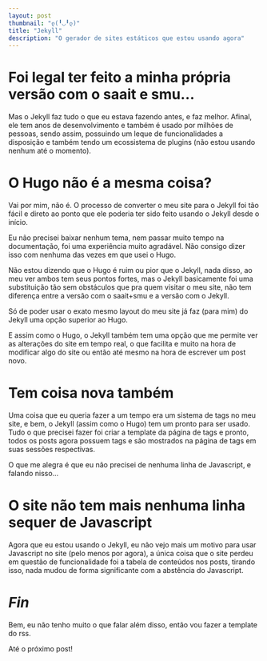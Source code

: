 ```yaml
---
layout: post
thumbnail: "ლ(╹◡╹ლ)"
title: "Jekyll"
description: "O gerador de sites estáticos que estou usando agora"
---
```

<h1>Foi legal ter feito a minha própria versão com o saait e smu…</h1>
<p>Mas o Jekyll faz tudo o que eu estava fazendo antes, e faz melhor.
Afinal, ele tem anos de desenvolvimento e também é usado por milhões de
pessoas, sendo assim, possuindo um leque de funcionalidades a disposição e
também tendo um ecossistema de plugins (não estou usando nenhum até o momento).</p>

<h1>O Hugo não é a mesma coisa?</h1>
<p>Vai por mim, não é. O processo de converter o meu site para o Jekyll foi tão
fácil e direto ao ponto que ele poderia ter sido feito usando o Jekyll desde o
início.</p>

<p>Eu não precisei baixar nenhum tema, nem passar muito tempo na documentação, foi
uma experiência muito agradável. Não consigo dizer isso com nenhuma das vezes
em que usei o Hugo.</p>

<p>Não estou dizendo que o Hugo é ruim ou pior que o Jekyll, nada disso, ao meu
ver ambos tem seus pontos fortes, mas o Jekyll basicamente foi uma
substituição tão sem obstáculos que pra quem visitar o meu site, não tem
diferença entre a versão com o saait+smu e a versão com o Jekyll.</p>

<p>Só de poder usar o exato mesmo layout do meu site já faz (para mim) do Jekyll
uma opção superior ao Hugo.</p>

<p>E assim como o Hugo, o Jekyll também tem uma opção que me permite ver as
alterações do site em tempo real, o que facilita e muito na hora de modificar
algo do site ou então até mesmo na hora de escrever um post novo.</p>

<h1>Tem coisa nova também</h1>
<p>Uma coisa que eu queria fazer a um tempo era um sistema de tags no meu site, e
bem, o Jekyll (assim como o Hugo) tem um pronto para ser usado. Tudo o que
precisei fazer foi criar a template da página de tags e pronto, todos os posts
agora possuem tags e são mostrados na página de tags em suas sessões
respectivas.</p>

<p>O que me alegra é que eu não precisei de nenhuma linha de Javascript, e falando
nisso…</p>

<h1>O site não tem mais nenhuma linha sequer de Javascript</h1>
<p>Agora que eu estou usando o Jekyll, eu não vejo mais um motivo para usar
Javascript no site (pelo menos por agora), a única coisa que o site perdeu em
questão de funcionalidade foi a tabela de conteúdos nos posts, tirando isso,
nada mudou de forma significante com a abstência do Javascript.</p>

<h1><em>Fin</em></h1>
<p>Bem, eu não tenho muito o que falar além disso, então vou fazer a template do
rss.</p>

<p>Até o próximo post!</p>
